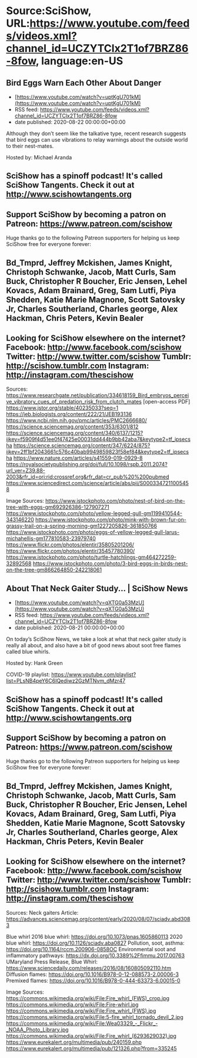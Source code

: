 # Source:SciShow, URL:https://www.youtube.com/feeds/videos.xml?channel_id=UCZYTClx2T1of7BRZ86-8fow, language:en-US

## Bird Eggs Warn Each Other About Danger
 - [https://www.youtube.com/watch?v=uptKgU701kM](https://www.youtube.com/watch?v=uptKgU701kM)
 - RSS feed: https://www.youtube.com/feeds/videos.xml?channel_id=UCZYTClx2T1of7BRZ86-8fow
 - date published: 2020-08-22 00:00:00+00:00

Although they don’t seem like the talkative type, recent research suggests that bird eggs can use vibrations to relay warnings about the outside world to their nest-mates.

Hosted by: Michael Aranda

SciShow has a spinoff podcast! It's called SciShow Tangents. Check it out at http://www.scishowtangents.org
----------
Support SciShow by becoming a patron on Patreon: https://www.patreon.com/scishow
----------
Huge thanks go to the following Patreon supporters for helping us keep SciShow free for everyone forever:

Bd_Tmprd, Jeffrey Mckishen, James Knight, Christoph Schwanke, Jacob, Matt Curls, Sam Buck, Christopher R Boucher, Eric Jensen, Lehel Kovacs, Adam Brainard, Greg, Sam Lutfi, Piya Shedden, Katie Marie Magnone, Scott Satovsky Jr, Charles Southerland, Charles george, Alex Hackman, Chris Peters, Kevin Bealer
----------
Looking for SciShow elsewhere on the internet?
Facebook: http://www.facebook.com/scishow
Twitter: http://www.twitter.com/scishow
Tumblr: http://scishow.tumblr.com
Instagram: http://instagram.com/thescishow
----------
Sources:
https://www.researchgate.net/publication/334618159_Bird_embryos_perceive_vibratory_cues_of_predation_risk_from_clutch_mates [open-access PDF]
https://www.jstor.org/stable/40235033?seq=1
https://jeb.biologists.org/content/222/21/JEB193136
https://www.ncbi.nlm.nih.gov/pmc/articles/PMC2666680/
https://science.sciencemag.org/content/353/6301/812
https://science.sciencemag.org/content/340/6137/1215?ijkey=f5909f4d51ee0f47425e00031dd444b9bb42aba7&keytype2=tf_ipsecsha
https://science.sciencemag.org/content/347/6224/875?ijkey=2ff1bf2043661c576c40bab9949859823f58ef84&keytype2=tf_ipsecsha
https://www.nature.com/articles/s41559-019-0929-8
https://royalsocietypublishing.org/doi/full/10.1098/rspb.2011.2074?url_ver=Z39.88-2003&rfr_id=ori:rid:crossref.org&rfr_dat=cr_pub%20%200pubmed
https://www.sciencedirect.com/science/article/abs/pii/S0003347211005458

Image Sources:
https://www.istockphoto.com/photo/nest-of-bird-on-the-tree-with-eggs-gm692926386-127907271
https://www.istockphoto.com/photo/yellow-legged-gull-gm1199410544-343146220
https://www.istockphoto.com/photo/mink-with-brown-fur-on-grassy-trail-on-a-spring-morning-gm1227205826-361850766
https://www.istockphoto.com/photo/eggs-of-yellow-legged-gull-larus-michahellis-gm177810583-23979740
https://www.flickr.com/photos/elentir/35805201206/
https://www.flickr.com/photos/elentir/35457780390/
https://www.istockphoto.com/photo/turtle-hatchlings-gm464272259-32892568
https://www.istockphoto.com/photo/3-bird-eggs-in-birds-nest-on-the-tree-gm866264850-242218061

## About That Neck Gaiter Study... | SciShow News
 - [https://www.youtube.com/watch?v=qXTG0a53MzU](https://www.youtube.com/watch?v=qXTG0a53MzU)
 - RSS feed: https://www.youtube.com/feeds/videos.xml?channel_id=UCZYTClx2T1of7BRZ86-8fow
 - date published: 2020-08-21 00:00:00+00:00

On today’s SciShow News, we take a look at what that neck gaiter study is really all about, and also have a bit of good news about soot free flames called blue whirls.

Hosted by: Hank Green

COVID-19 playlist: https://www.youtube.com/playlist?list=PLsNB4peY6C6IQediwz2GzMTNvm_dMzr47

SciShow has a spinoff podcast! It's called SciShow Tangents. Check it out at http://www.scishowtangents.org
----------
Support SciShow by becoming a patron on Patreon: https://www.patreon.com/scishow
----------
Huge thanks go to the following Patreon supporters for helping us keep SciShow free for everyone forever:

Bd_Tmprd, Jeffrey Mckishen, James Knight, Christoph Schwanke, Jacob, Matt Curls, Sam Buck, Christopher R Boucher, Eric Jensen, Lehel Kovacs, Adam Brainard, Greg, Sam Lutfi, Piya Shedden, Katie Marie Magnone, Scott Satovsky Jr, Charles Southerland, Charles george, Alex Hackman, Chris Peters, Kevin Bealer
----------
Looking for SciShow elsewhere on the internet?
Facebook: http://www.facebook.com/scishow
Twitter: http://www.twitter.com/scishow
Tumblr: http://scishow.tumblr.com
Instagram: http://instagram.com/thescishow
----------
Sources:
Neck gaiters
Article: https://advances.sciencemag.org/content/early/2020/08/07/sciadv.abd3083

Blue whirl
2016 blue whirl: https://doi.org/10.1073/pnas.1605860113
2020 blue whirl: https://doi.org/10.1126/sciadv.aba0827
Pollution, soot, asthma: https://doi.org/10.1164/rccm.200906-0858OC 
Environmental soot and inflammatory pathways: https://dx.doi.org/10.3389%2Ffimmu.2017.00763 
UMaryland Press Release, Blue Whirl: https://www.sciencedaily.com/releases/2016/08/160805092110.htm
Diffusion flames: https://doi.org/10.1016/B978-0-12-088573-2.00006-3
Premixed flames: https://doi.org/10.1016/B978-0-444-63373-6.00015-0

Image Sources:
https://commons.wikimedia.org/wiki/File:Fire_whirl_(FWS)_crop.jpg
https://commons.wikimedia.org/wiki/File:Fire-whirl.jpg
https://commons.wikimedia.org/wiki/File:Fire_whirl_(FWS).jpg
https://commons.wikimedia.org/wiki/File:5-fire_whirl_tornado_devil_2.jpg
https://commons.wikimedia.org/wiki/File:Wea03329_-_Flickr_-_NOAA_Photo_Library.jpg
https://commons.wikimedia.org/wiki/File:Fire_whirl_(6293629032).jpg
https://www.eurekalert.org/multimedia/pub/240159.php
https://www.eurekalert.org/multimedia/pub/121326.php?from=335245

